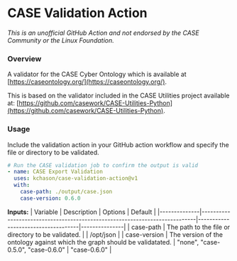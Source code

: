 # CASE Validation Action
_This is an unofficial GitHub Action and not endorsed by the CASE Community or the Linux Foundation._

### Overview
A validator for the CASE Cyber Ontology which is available at [https://caseontology.org/](https://caseontology.org/).

This is based on the validator included in the CASE Utilities project available at: [https://github.com/casework/CASE-Utilities-Python](https://github.com/casework/CASE-Utilities-Python). 

### Usage
Include the validation action in your GitHub action workflow and specify the file or directory to be validated.

```yaml
# Run the CASE validation job to confirm the output is valid
- name: CASE Export Validation
  uses: kchason/case-validation-action@v1
  with:
    case-path: ./output/case.json
    case-version: 0.6.0
```

**Inputs:**
| Variable     | Description                                                                | Options                            | Default       |
|--------------|----------------------------------------------------------------------------|------------------------------------|---------------|
| case-path    | The path to the file or directory to be validated.                         |                                    | /opt/json     |
| case-version | The version of the ontology against which the graph should be validatated. | "none", "case-0.5.0", "case-0.6.0" | "case-0.6.0"  |

